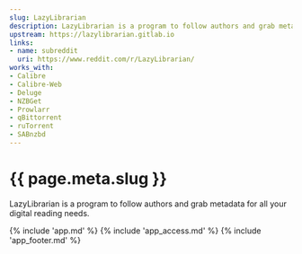```yaml
---
slug: LazyLibrarian
description: LazyLibrarian is a program to follow authors and grab metadata for all your digital reading needs
upstream: https://lazylibrarian.gitlab.io
links:
- name: subreddit
  uri: https://www.reddit.com/r/LazyLibrarian/
works_with:
- Calibre
- Calibre-Web
- Deluge
- NZBGet
- Prowlarr
- qBittorrent
- ruTorrent
- SABnzbd
---
```


# {{ page.meta.slug }}

LazyLibrarian is a program to follow authors and grab metadata for all your digital reading needs.

{% include 'app.md' %}
{% include 'app_access.md' %}
{% include 'app_footer.md' %}